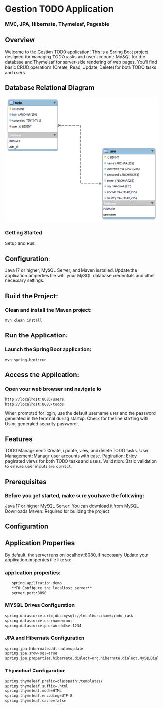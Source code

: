 # Gestion TODO Application 
   ### MVC, JPA, Hibernate, Thymeleaf, Pageable


## Overview    
Welcome to the Gestion TODO application! This is a Spring Boot project designed for managing TODO tasks and user accounts.MySQL for the database and Thymeleaf for server-side rendering of web 
pages. You'll find basic CRUD operations (Create, Read, Update, Delete) for both TODO tasks and users.


## Database Relational Diagram
![Diragrama.png](./diagrama.png)

### Getting Started
Setup and Run:

## Configuration:
Java 17 or higher, MySQL Server, and Maven installed.
Update the application.properties file with your MySQL database credentials and other necessary settings.

## Build the Project:
### Clean and install the Maven project:
    mvn clean install

## Run the Application: 
###  Launch the Spring Boot application:
    mvn spring-boot:run
    
## Access the Application:  
### Open your web browser and navigate to
    http://localhost:8080/users.  
    http://localhost:8080/todos.
When prompted for login, use the default username user and the password generated in the terminal during startup. Check for the line starting with Using generated security password:.

## Features
  TODO Management: Create, update, view, and delete TODO tasks.
  User Management: Manage user accounts with ease.
  Pagination: Enjoy paginated views for both TODO tasks and users.
  Validation: Basic validation to ensure user inputs are correct.

## Prerequisites
 ### Before you get started, make sure you have the following:
   Java 17 or higher
   MySQL Server: You can download it from MySQL Downloads 
   Maven: Required for building the project

## Configuration
## Application Properties
  By default, the server runs on localhost:8080, if necessary Update your application.properties file like so:
    
   ### application.properties:
       spring.application.demo 
       **TO Configure the localhost server** 
       server.port:8090
       

   ### MYSQL Drives Configuration
    spring.datasource.url=jdbc:mysql://localhost:3306/Todo_task
    spring.datasource.username=root
    spring.datasource.password=User1234


   ### JPA and Hibernate Configuration
    spring.jpa.hibernate.ddl-auto=update
    spring.jpa.show-sql=true
    spring.jpa.properties.hibernate.dialect=org.hibernate.dialect.MySQLDialect


   ### Thymeleaf Configuration
    spring.thymeleaf.prefix=classpath:/templates/
    spring.thymeleaf.suffix=.html
    spring.thymeleaf.mode=HTML
    spring.thymeleaf.encoding=UTF-8
    spring.thymeleaf.cache=false
 
